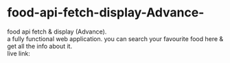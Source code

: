 # food-api-fetch-display-Advance-
food api fetch &amp; display (Advance).
<br>
a fully functional web application. you can search your favourite food here & get all the info about it.
<br>
live link:

